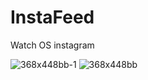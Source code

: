 # InstaFeed
Watch OS instagram 


![368x448bb-1](https://user-images.githubusercontent.com/21290914/105577682-928a1d00-5d94-11eb-9a7c-f3ea7874181e.png)
![368x448bb](https://user-images.githubusercontent.com/21290914/105577684-94ec7700-5d94-11eb-87a8-25ce230d3b9d.png)
